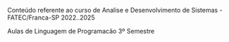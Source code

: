 Conteúdo referente ao curso de Analise e Desenvolvimento de Sistemas - FATEC/Franca-SP 2022..2025

Aulas de Linguagem de Programacão 3º Semestre

